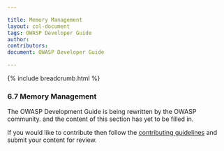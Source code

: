 ```yaml
---

title: Memory Management
layout: col-document
tags: OWASP Developer Guide
author:
contributors:
document: OWASP Developer Guide

---
```


{% include breadcrumb.html %}
### 6.7 Memory Management

The OWASP Development Guide is being rewritten by the OWASP community.
and the content of this section has yet to be filled in.

If you would like to contribute then follow the 
[contributing guidelines](https://github.com/OWASP/www-project-developer-guide/blob/main/CONTRIBUTING.md)
and submit your content for review.
